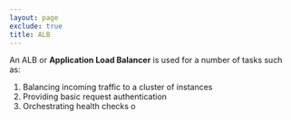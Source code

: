 ```yaml
---
layout: page
exclude: true
title: ALB
---
```


An ALB or **Application Load Balancer** is used for a number of tasks such as:

1. Balancing incoming traffic to a cluster of instances
2. Providing basic request authentication
3. Orchestrating health checks o
<!--stackedit_data:
eyJoaXN0b3J5IjpbLTE2MjM3NzMwNzRdfQ==
-->